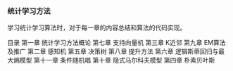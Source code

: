 ### 统计学习方法

学习统计学习算法时，对于每一章的内容总结和算法的代码实现。

目录
第一章 统计学习方法概论
第七章 支持向量机
第三章 K近邻
第九章 EM算法及推广
第二章 感知机
第五章 决策树
第八章 提升方法
第六章 逻辑斯蒂回归与最大熵模型
第十一章 条件随机唱
第十章 隐式马尔科夫模型
第四章 朴素贝叶斯
